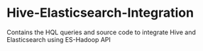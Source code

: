 # Hive-Elasticsearch-Integration
Contains the HQL queries and source code to integrate Hive and Elasticsearch using ES-Hadoop API
